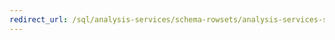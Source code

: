 ```yaml
---
redirect_url: /sql/analysis-services/schema-rowsets/analysis-services-schema-rowsets?view=sql-server-2014
---
```

